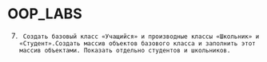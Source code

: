# OOP_LABS

7.      Создать базовый класс «Учащийся» и производные классы «Школьник» и «Студент».Создать массив объектов базового класса и заполнить этот массив объектами. Показать отдельно студентов и школьников.
